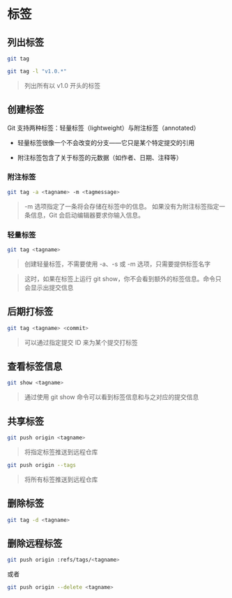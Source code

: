 # 标签

## 列出标签

```bash
git tag
```

```bash
git tag -l "v1.0.*"
```

> 列出所有以 v1.0 开头的标签

## 创建标签

Git 支持两种标签：轻量标签（lightweight）与附注标签（annotated）

- 轻量标签很像一个不会改变的分支——它只是某个特定提交的引用

- 附注标签包含了关于标签的元数据（如作者、日期、注释等）

### 附注标签

```bash
git tag -a <tagname> -m <tagmessage>
```

> -m 选项指定了一条将会存储在标签中的信息。 如果没有为附注标签指定一条信息，Git 会启动编辑器要求你输入信息。

### 轻量标签

```bash
git tag <tagname>
```

> 创建轻量标签，不需要使用 -a、-s 或 -m 选项，只需要提供标签名字

> 这时，如果在标签上运行 git show，你不会看到额外的标签信息。命令只会显示出提交信息

## 后期打标签

```bash
git tag <tagname> <commit>
```

> 可以通过指定提交 ID 来为某个提交打标签

## 查看标签信息

```bash
git show <tagname>
```

> 通过使用 git show 命令可以看到标签信息和与之对应的提交信息

## 共享标签

```bash
git push origin <tagname>
```

> 将指定标签推送到远程仓库

```bash
git push origin --tags
```

> 将所有标签推送到远程仓库

## 删除标签

```bash
git tag -d <tagname>
```

## 删除远程标签

```bash
git push origin :refs/tags/<tagname>
```

或者

```bash
git push origin --delete <tagname>
```
